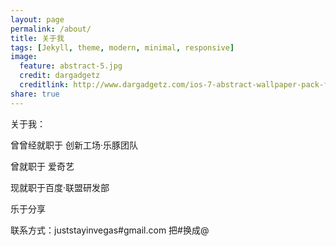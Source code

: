 ```yaml
---
layout: page
permalink: /about/
title: 关于我
tags: [Jekyll, theme, modern, minimal, responsive]
image:
  feature: abstract-5.jpg
  credit: dargadgetz
  creditlink: http://www.dargadgetz.com/ios-7-abstract-wallpaper-pack-for-iphone-5-and-ipod-touch-retina/
share: true
---
```


关于我：

曾曾经就职于 创新工场·乐豚团队

曾就职于 爱奇艺

现就职于百度·联盟研发部

乐于分享

联系方式：juststayinvegas#gmail.com 把#换成@

